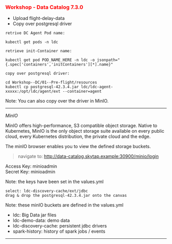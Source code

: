 ### <font color='red'>Workshop - Data Catalog 7.3.0</font>

* Upload flight-delay-data
* Copy over postgresql driver


`retrive DC Agent Pod name:`

```
kubectl get pods -n ldc
```

`retrieve init-Container name:`

```
kubectl get pod POD_NAME_HERE -n ldc -o jsonpath="{.spec['containers','initContainers'][*].name}"
```

`copy over postgresql driver:`

```
cd Workshop--DC/01--Pre-flight/resources
kubectl cp postgresql-42.3.4.jar ldc/ldc-agent-xxxxx:/opt/ldc/agent/ext --container=agent
```

Note: You can also copy over the driver in MinIO.

---

<em>MinIO</em>

MinIO offers high-performance, S3 compatible object storage. Native to Kubernetes, MinIO is the only object storage suite available on every public cloud, every Kubernetes distribution, the private cloud and the edge.

The minIO browser enables you to view the defined storage buckets.

> navigate to: http://data-catalog.skytap.example:30900/minio/login

Access Key: minioadmin\
Secret Key: minioadmin

Note: the keys have been set in the values.yml

```
select: ldc-discovery-cache/ext/jdbc
drag & drop the postgresql-42.3.4.jar onto the canvas
```

Note: these minIO buckets are defined in the values.yml

* ldc: Big Data jar files
* ldc-demo-data: demo data
* ldc-discovery-cache: persistent jdbc drivers
* spark-history: history of spark jobs / events

---
